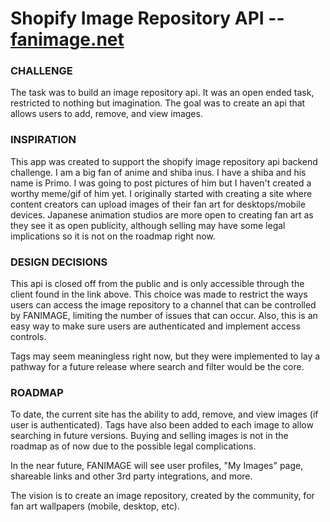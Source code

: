 # Shopify Image Repository API --  [fanimage.net](http://fanimage.net)

### CHALLENGE
The task was to build an image repository api. It was an open ended task, restricted to nothing but imagination. The goal was to create an api that allows users to add, remove, and view images.

### INSPIRATION
This app was created to support the shopify image repository api backend challenge. 
I am a big fan of anime and shiba inus. I have a shiba and his name is Primo. I was going to post pictures of him but I haven't created a worthy meme/gif of him yet.
I originally started with creating a site where content creators can upload images of their fan art for desktops/mobile devices. Japanese animation studios are more open to creating fan art as they see it as open publicity, although selling may have some legal implications so it is not on the roadmap right now.

### DESIGN DECISIONS
This api is closed off from the public and is only accessible through the client found in the link above. This choice was made to restrict the ways users can access the image repository to a channel that can be controlled by FANIMAGE, limiting the number of issues that can occur. Also, this is an easy way to make sure users are authenticated and implement access controls.

Tags may seem meaningless right now, but they were implemented to lay a pathway for a future release where search and filter would be the core.

### ROADMAP
To date, the current site has the ability to add, remove, and view images (if user is authenticated). Tags have also been added to each image to allow searching in future versions. Buying and selling images is not in the roadmap as of now due to the possible legal complications.

In the near future, FANIMAGE will see user profiles, "My Images" page, shareable links and other 3rd party integrations, and more.

The vision is to create an image repository, created by the community, for fan art wallpapers (mobile, desktop, etc).